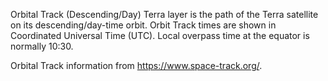 Orbital Track (Descending/Day) Terra layer is the path of the Terra satellite on its descending/day-time orbit. Orbit Track times are shown in Coordinated Universal Time (UTC). Local overpass time at the equator is normally 10:30.

Orbital Track information from <https://www.space-track.org/>.
